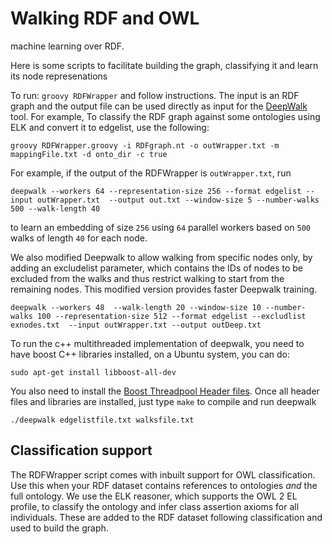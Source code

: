 # Walking RDF and OWL

machine learning over RDF. 

Here is some scripts to facilitate building the graph, classifying it and learn its node represenations

To run: `groovy RDFWrapper` and follow instructions. The input is an RDF graph and the output file can be used directly as input for the [DeepWalk](https://github.com/phanein/deepwalk) tool. 
For example, To classify the RDF graph against some ontologies using ELK and convert it to edgelist, use the following:
~~~~
groovy RDFWrapper.groovy -i RDFgraph.nt -o outWrapper.txt -m mappingFile.txt -d onto_dir -c true 
~~~~


For example, if the output of the RDFWrapper is `outWrapper.txt`, run 
~~~~
deepwalk --workers 64 --representation-size 256 --format edgelist --input outWrapper.txt  --output out.txt --window-size 5 --number-walks 500 --walk-length 40
~~~~
to learn an embedding of size `256` using `64` parallel workers based on `500` walks of length `40` for each node.

We also modified Deepwalk to allow walking from specific nodes only, by adding an excludelist parameter, which contains the IDs of nodes to be excluded from the walks and 
thus restrict walking to start from the remaining nodes. This modified version provides faster Deepwalk training. 

~~~~
deepwalk --workers 48  --walk-length 20 --window-size 10 --number-walks 100 --representation-size 512 --format edgelist --excludlist exnodes.txt  --input outWrapper.txt --output outDeep.txt
~~~~

To run the c++ multithreaded implementation of deepwalk, you need to have boost C++ libraries installed, on a Ubuntu system, you can do:
~~~
sudo apt-get install libboost-all-dev
~~~
You also need to install the [Boost Threadpool Header files](http://threadpool.sourceforge.net/). 
Once all header files and libraries are installed, just type  `make` to compile and run deepwalk
~~~~
./deepwalk edgelistfile.txt walksfile.txt
~~~~

## Classification support

The RDFWrapper script comes with inbuilt support for OWL classification. Use this when your RDF dataset contains references to ontologies _and_ the full ontology. We use the ELK reasoner, which supports the OWL 2 EL profile, to classify the ontology and infer class assertion axioms for all individuals. These are added to the RDF dataset following classification and used to build the graph.

